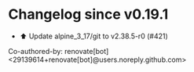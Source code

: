# Changelog since v0.19.1
- ⬆️ Update alpine_3_17/git to v2.38.5-r0 (#421)

Co-authored-by: renovate[bot] <29139614+renovate[bot]@users.noreply.github.com> 
